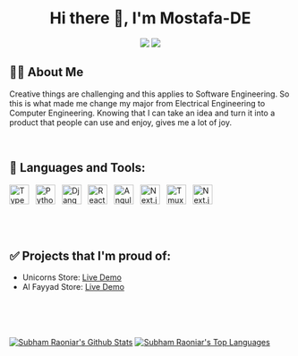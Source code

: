 <h1 align="center">Hi there 👋, I'm Mostafa-DE</h1>
<div align="center">
    <a href = "https://www.linkedin.com/in/mostafa-de/" target="_blank"><img src="https://img.icons8.com/fluent/48/000000/linkedin.png"/></a>
    <a href = "https://twitter.com/m_fayyad0_0" target="_blank"><img src="https://img.icons8.com/fluent/48/000000/twitter.png"/></a>
</div>


## 🙋‍♂️ About Me

Creative things are challenging and this applies to Software Engineering. So this is what made me change my major from Electrical Engineering to Computer Engineering. Knowing that I can take an idea and turn it into a product that people can use and enjoy, gives me a lot of joy.

<br />

## 🚀 Languages and Tools:

<p align="left"> 
    <img src="https://github.com/get-icon/geticon/raw/master/icons/typescript-icon.svg" alt="Typescript" width="35px" height="35px">&nbsp;&nbsp;
    <img src="https://github.com/get-icon/geticon/raw/master/icons/python.svg" alt="Python" width="35px" height="35px">&nbsp;&nbsp;
    <img src="https://github.com/get-icon/geticon/raw/master/icons/django.svg" alt="Django" width="35px" height="35px">&nbsp;&nbsp;
    <img src="https://github.com/get-icon/geticon/raw/master/icons/react.svg" alt="React" width="35px" height="35px">&nbsp;&nbsp;
    <img src="https://github.com/get-icon/geticon/raw/master/icons/angular-icon.svg" alt="Angular" width="35px" height="35px">&nbsp;&nbsp;
    <img src="https://github.com/get-icon/geticon/raw/master/icons/nextjs-icon.svg" alt="Next.js" width="35px" height="35px">&nbsp;&nbsp;
    <img src="https://styles.redditmedia.com/t5_2siir/styles/communityIcon_n4icrv6e7yw51.png" alt="Tmux" width="35px" height="35px">&nbsp;&nbsp;
    <img src="https://www.vectorlogo.zone/logos/neovimio/neovimio-icon.svg" alt="Next.js" width="35px" height="35px">&nbsp;&nbsp; 
</p>
<br/>
<br/>

## ✅ Projects that I'm proud of:
- Unicorns Store: <a target="_blank" href="https://unicorns-store.com">Live Demo</a>
- Al Fayyad Store: <a target="_blank" href="https://alfayyad.vercel.app">Live Demo</a>

<br/>
<br/>
<br/>
<br/>
    <a href=""><img alt="Subham Raoniar's Github Stats" src="https://github-readme-stats.vercel.app/api?username=Mostafa-DE&show_icons=true&count_private=true&theme=react&hide_border=true&bg_color=0D1117" /></a>
  <a href=""><img alt="Subham Raoniar's Top Languages" src="https://github-readme-stats.vercel.app/api/top-langs/?username=Mostafa-DE&langs_count=8&count_private=true&layout=compact&theme=react&hide_border=true&bg_color=0D1117" /></a>
